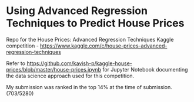 # Using Advanced Regression Techniques to Predict House Prices
Repo for the House Prices: Advanced Regression Techniques Kaggle competition - https://www.kaggle.com/c/house-prices-advanced-regression-techniques

Refer to https://github.com/kavish-p/kaggle-house-prices/blob/master/house-prices.ipynb for Jupyter Notebook documenting the data science approach used for this competition.

My submission was ranked in the top 14% at the time of submission. (703/5280)
